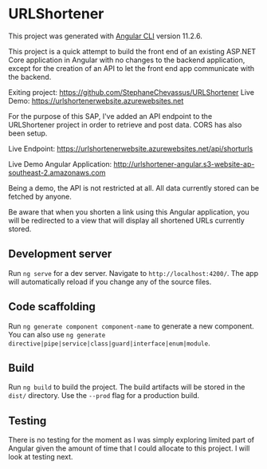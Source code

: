 
# URLShortener

This project was generated with [Angular CLI](https://github.com/angular/angular-cli) version 11.2.6.

This project is a quick attempt to build the front end of an existing ASP.NET Core application in Angular with no changes to the backend application, except for the creation of an API to let the front end app communicate with the backend.

Exiting project: https://github.com/StephaneChevassus/URLShortener
Live Demo: https://urlshortenerwebsite.azurewebsites.net

For the purpose of this SAP, I've added an API endpoint to the URLShortener project in order to retrieve and post data. CORS has also been setup.

Live Endpoint: https://urlshortenerwebsite.azurewebsites.net/api/shorturls

Live Demo Angular Application: http://urlshortener-angular.s3-website-ap-southeast-2.amazonaws.com

Being a demo, the API is not restricted at all. All data currently stored can be fetched by anyone.

Be aware that when you shorten a link using this Angular application, you will be redirected to a view that will display all shortened URLs currently stored.


  

## Development server

  

Run `ng serve` for a dev server. Navigate to `http://localhost:4200/`. The app will automatically reload if you change any of the source files.

  

## Code scaffolding

  

Run `ng generate component component-name` to generate a new component. You can also use `ng generate directive|pipe|service|class|guard|interface|enum|module`.

  

## Build

  

Run `ng build` to build the project. The build artifacts will be stored in the `dist/` directory. Use the `--prod` flag for a production build.

## Testing

There is no testing for the moment as I was simply exploring limited part of Angular given the amount of time that I could allocate to this project. I will look at testing next.
  
